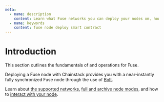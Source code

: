 ```yaml
---
meta:
  - name: description
    content: Learn what Fuse networks you can deploy your nodes on, how to deploy a smart contract, how to connect to your Fuse node.
  - name: keywords
    content: fuse node deploy smart contract
---
```


# Introduction

This section outlines the fundamentals of and operations for Fuse.

Deploying a Fuse node with Chainstack provides you with a near-instantly fully synchronized Fuse node through the use of [Bolt](/glossary/bolt).

Learn about [the supported networks](/operations/fuse/networks), [full and archive node modes](/operations/fuse/modes), and how to [interact with your node](/operations/fuse/tools).
